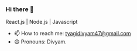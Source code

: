 ### Hi there 👋
React.js | Node.js | Javascript

- 📫 How to reach me: tyagidivyam47@gmail.com
- 😄 Pronouns: Divyam.

<!--
**tyagidivyam47/tyagidivyam47** is a ✨ _special_ ✨ repository because its `README.md` (this file) appears on your GitHub profile.

Here are some ideas to get you started:

- 🔭 I’m currently working on 'My Skills'😄.
- 🌱 I’m currently learning 'Full Stack Domain'.
- 💬 Ask me about MEMES & CS FundaMentals.
- 📫 How to reach me: tyagidivyam47@gmail.com
- 😄 Pronouns: Divyam (OR) 'D'.
- ⚡ Fun fact: Check on your Mail.
-->
